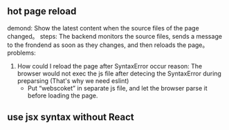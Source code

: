 ## hot page reload
demond: Show the latest content when the source files of the page changed。
steps: The backend monitors the source files, sends a message to the frondend as soon as they changes, and then reloads the page。
problems: 
1. How could I reload the page after SyntaxError occur
  reason: The browser would not exec the js file after detecing the SyntaxError during preparsing (That's why we need eslint) 
   - Put “webscoket” in separate js file, and let the browser parse it before loading the page.

## use jsx syntax without React